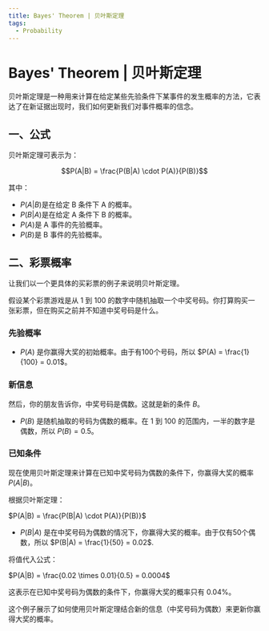 ```yaml
---
title: Bayes' Theorem | 贝叶斯定理
tags:
  - Probability
---
```

# Bayes' Theorem | 贝叶斯定理 

贝叶斯定理是一种用来计算在给定某些先验条件下某事件的发生概率的方法，它表达了在新证据出现时，我们如何更新我们对事件概率的信念。

## 一、公式

贝叶斯定理可表示为：  

$$P(A|B) = \frac{P(B|A) \cdot P(A)}{P(B)}$$

其中：
- $P(A|B)$是在给定 B 条件下 A 的概率。
- $P(B|A)$是在给定 A 条件下 B 的概率。
- $P(A)$是 A 事件的先验概率。
- $P(B)$是 B 事件的先验概率。

## 二、彩票概率

让我们以一个更具体的买彩票的例子来说明贝叶斯定理。

假设某个彩票游戏是从 1 到 100 的数字中随机抽取一个中奖号码。你打算购买一张彩票，但在购买之前并不知道中奖号码是什么。

### 先验概率

- $P(A)$ 是你赢得大奖的初始概率。由于有100个号码，所以 $P(A) = \frac{1}{100} = 0.01$。

### 新信息

然后，你的朋友告诉你，中奖号码是偶数。这就是新的条件 $B$。

- $P(B)$ 是随机抽取的号码为偶数的概率。在 1 到 100 的范围内，一半的数字是偶数，所以 $P(B) = 0.5$。

### 已知条件

现在使用贝叶斯定理来计算在已知中奖号码为偶数的条件下，你赢得大奖的概率 $P(A|B)$。

根据贝叶斯定理：

$P(A|B) = \frac{P(B|A) \cdot P(A)}{P(B)}$

- $P(B|A)$ 是在中奖号码为偶数的情况下，你赢得大奖的概率。由于仅有50个偶数，所以 $P(B|A) = \frac{1}{50} = 0.02$.

将值代入公式：

$P(A|B) = \frac{0.02 \times 0.01}{0.5} = 0.0004$

这表示在已知中奖号码为偶数的条件下，你赢得大奖的概率只有 0.04%。

这个例子展示了如何使用贝叶斯定理结合新的信息（中奖号码为偶数）来更新你赢得大奖的概率。